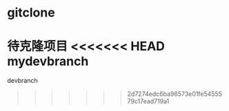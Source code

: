 # gitclone
待克隆项目
<<<<<<< HEAD
mydevbranch
=======
devbranch
>>>>>>> 2d7274edc6ba96573e01fe5455579c17ead719a1

